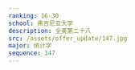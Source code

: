 ```yaml
---
ranking: 16-30
school: 弗吉尼亚大学
description: 全美第二十八
src: /assets/offer_update/147.jpg
major: 统计学
sequence: 147
---
```

